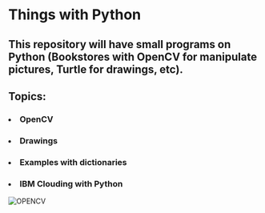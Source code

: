 # Things with Python
## This repository will have small programs on Python (Bookstores with OpenCV for manipulate pictures, Turtle for drawings, etc).
## Topics:
 ### <li>OpenCV</li>
 ### <li>Drawings</li>
 ### <li>Examples with dictionaries</li>
 ### <li>IBM Clouding with Python</li>
![OPENCV](https://github.com/Ivan-Herrera-Garcia/Things-with-Python/assets/71898783/7c43d289-f862-4eca-a883-3874073e7b86)


